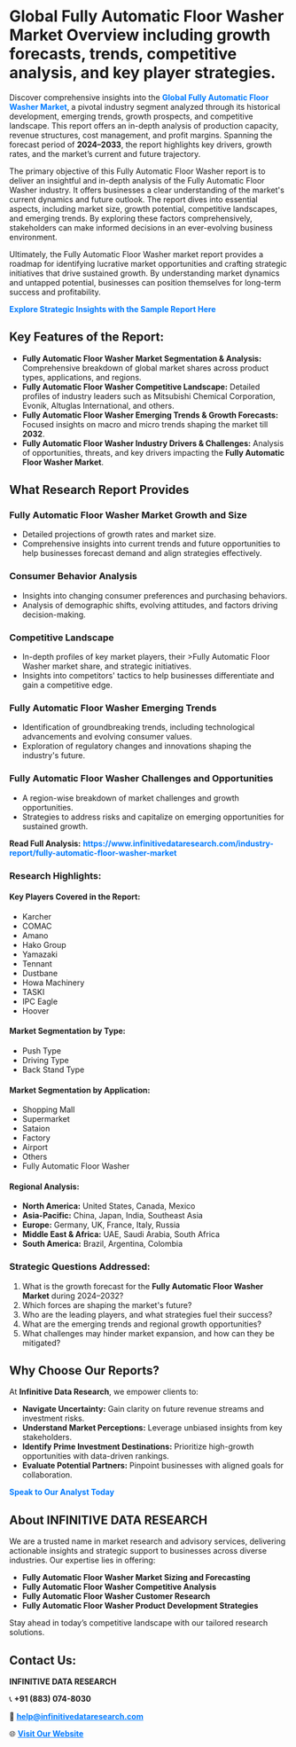 <h1>Global Fully Automatic Floor Washer Market Overview including growth forecasts, trends, competitive analysis, and key player strategies.</h1>
<p>
Discover comprehensive insights into the 
<a href="https://www.infinitivedataresearch.com/industry-report/fully-automatic-floor-washer-market" rel="dofollow" style="color: #007BFF; text-decoration: none;"><strong>Global Fully Automatic Floor Washer Market</strong></a>, a pivotal industry segment analyzed through its historical development, emerging trends, growth prospects, and competitive landscape. This report offers an in-depth analysis of production capacity, revenue structures, cost management, and profit margins. Spanning the forecast period of <strong>2024–2033</strong>, the report highlights key drivers, growth rates, and the market’s current and future trajectory.
</p>
<p>
The primary objective of this Fully Automatic Floor Washer report is to deliver an insightful and in-depth analysis of the Fully Automatic Floor Washer industry. It offers businesses a clear understanding of the market's current dynamics and future outlook. The report dives into essential aspects, including market size, growth potential, competitive landscapes, and emerging trends. By exploring these factors comprehensively, stakeholders can make informed decisions in an ever-evolving business environment.
</p>
<p>
Ultimately, the Fully Automatic Floor Washer market report provides a roadmap for identifying lucrative market opportunities and crafting strategic initiatives that drive sustained growth. By understanding market dynamics and untapped potential, businesses can position themselves for long-term success and profitability.
</p>
<p>
<a href="https://www.infinitivedataresearch.com/request-sample/reportId=110653" style="color: #007BFF; text-decoration: none;"><strong>Explore Strategic Insights with the Sample Report Here</strong></a>
</p>

<h2>Key Features of the Report:</h2>
<ul>
<li><strong>Fully Automatic Floor Washer Market Segmentation & Analysis:</strong> Comprehensive breakdown of global market shares across product types, applications, and regions.</li>
<li><strong>Fully Automatic Floor Washer Competitive Landscape:</strong> Detailed profiles of industry leaders such as Mitsubishi Chemical Corporation, Evonik, Altuglas International, and others.</li>
<li><strong>Fully Automatic Floor Washer Emerging Trends & Growth Forecasts:</strong> Focused insights on macro and micro trends shaping the market till <strong>2032</strong>.</li>
<li><strong>Fully Automatic Floor Washer Industry Drivers & Challenges:</strong> Analysis of opportunities, threats, and key drivers impacting the <strong>Fully Automatic Floor Washer Market</strong>.</li>
</ul>

<h2>What Research Report Provides</h2>
<h3>Fully Automatic Floor Washer Market Growth and Size</h3>
<ul>
<li>Detailed projections of growth rates and market size.</li>
<li>Comprehensive insights into current trends and future opportunities to help businesses forecast demand and align strategies effectively.</li>
</ul>

<h3>Consumer Behavior Analysis</h3>
<ul>
<li>Insights into changing consumer preferences and purchasing behaviors.</li>
<li>Analysis of demographic shifts, evolving attitudes, and factors driving decision-making.</li>
</ul>

<h3>Competitive Landscape</h3>
<ul>
<li>In-depth profiles of key market players, their >Fully Automatic Floor Washer market share, and strategic initiatives.</li>
<li>Insights into competitors' tactics to help businesses differentiate and gain a competitive edge.</li>
</ul>

<h3>Fully Automatic Floor Washer Emerging Trends</h3>
<ul>
<li>Identification of groundbreaking trends, including technological advancements and evolving consumer values.</li>
<li>Exploration of regulatory changes and innovations shaping the industry's future.</li>
</ul>

<h3>Fully Automatic Floor Washer Challenges and Opportunities</h3>
<ul>
<li>A region-wise breakdown of market challenges and growth opportunities.</li>
<li>Strategies to address risks and capitalize on emerging opportunities for sustained growth.</li>
</ul>
<p><strong>Read Full Analysis:</strong> <a href="https://www.infinitivedataresearch.com/industry-report/fully-automatic-floor-washer-market" rel="dofollow" style="color: #007BFF; text-decoration: none;"><strong>https://www.infinitivedataresearch.com/industry-report/fully-automatic-floor-washer-market</strong></a></p>
<h3>Research Highlights:</h3>
<h4>Key Players Covered in the Report:</h4>
<ul><li>Karcher</li><li>COMAC</li><li>Amano</li><li>Hako Group</li><li>Yamazaki</li><li>Tennant</li><li>Dustbane</li><li>Howa Machinery</li><li>TASKI</li><li>IPC Eagle</li><li>Hoover</li></ul>
<h4>Market Segmentation by Type:</h4>
<ul><li>Push Type</li><li>Driving Type</li><li>Back Stand Type</li></ul>
<h4>Market Segmentation by Application:</h4>
<ul><li>Shopping Mall</li><li>Supermarket</li><li>Sataion</li><li>Factory</li><li>Airport</li><li>Others</li><li>Fully Automatic Floor Washer</li></ul>

<h4>Regional Analysis:</h4>
<ul>
<li><strong>North America:</strong> United States, Canada, Mexico</li>
<li><strong>Asia-Pacific:</strong> China, Japan, India, Southeast Asia</li>
<li><strong>Europe:</strong> Germany, UK, France, Italy, Russia</li>
<li><strong>Middle East & Africa:</strong> UAE, Saudi Arabia, South Africa</li>
<li><strong>South America:</strong> Brazil, Argentina, Colombia</li>
</ul>

<h3>Strategic Questions Addressed:</h3>
<ol>
<li>What is the growth forecast for the <strong>Fully Automatic Floor Washer Market</strong> during 2024–2032?</li>
<li>Which forces are shaping the market's future?</li>
<li>Who are the leading players, and what strategies fuel their success?</li>
<li>What are the emerging trends and regional growth opportunities?</li>
<li>What challenges may hinder market expansion, and how can they be mitigated?</li>
</ol>

<h2>Why Choose Our Reports?</h2>
<p>At <strong>Infinitive Data Research</strong>, we empower clients to:</p>
<ul>
<li><strong>Navigate Uncertainty:</strong> Gain clarity on future revenue streams and investment risks.</li>
<li><strong>Understand Market Perceptions:</strong> Leverage unbiased insights from key stakeholders.</li>
<li><strong>Identify Prime Investment Destinations:</strong> Prioritize high-growth opportunities with data-driven rankings.</li>
<li><strong>Evaluate Potential Partners:</strong> Pinpoint businesses with aligned goals for collaboration.</li>
</ul>
<p><a href="https://www.infinitivedataresearch.com/industry-report/fully-automatic-floor-washer-market" rel="dofollow" style="color: #007BFF; text-decoration: none;"><strong>Speak to Our Analyst Today</strong></a></p>

<h2>About INFINITIVE DATA RESEARCH</h2>
<p>We are a trusted name in market research and advisory services, delivering actionable insights and strategic support to businesses across diverse industries. Our expertise lies in offering:</p>
<ul>
<li><strong>Fully Automatic Floor Washer Market Sizing and Forecasting</strong></li>
<li><strong>Fully Automatic Floor Washer Competitive Analysis</strong></li>
<li><strong>Fully Automatic Floor Washer Customer Research</strong></li>
<li><strong>Fully Automatic Floor Washer Product Development Strategies</strong></li>
</ul>
<p>Stay ahead in today’s competitive landscape with our tailored research solutions.</p>

<h2>Contact Us:</h2>
<p><strong>INFINITIVE DATA RESEARCH</strong></p>
<p>📞 <strong>+91 (883) 074-8030</strong></p>
<p>📧 <strong><a href="mailto:help@infinitivedataresearch.com" style="color: #007BFF;">help@infinitivedataresearch.com</a></strong></p>
<p>🌐 <strong><a href="https://www.infinitivedataresearch.com" rel="dofollow" style="color: #007BFF;">Visit Our Website</a></strong></p>